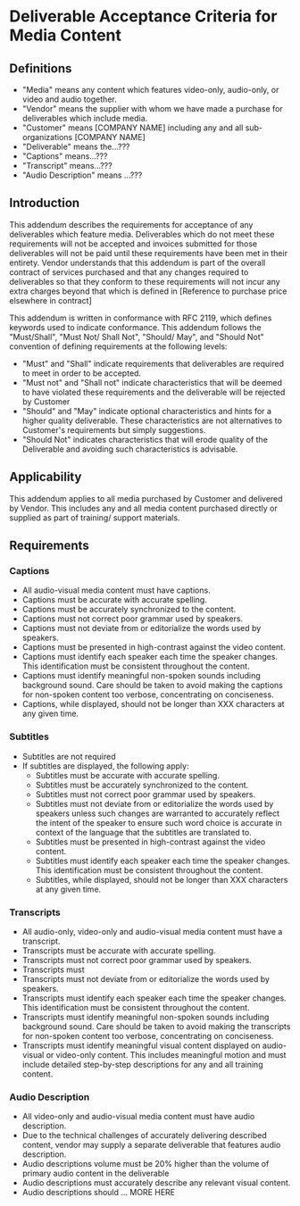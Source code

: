 # Deliverable Acceptance Criteria for Media Content

## Definitions
* "Media" means any content which features video-only, audio-only, or video and audio together.
* "Vendor" means the supplier with whom we have made a purchase for deliverables which include media.
* "Customer" means [COMPANY NAME] including any and all sub-organizations [COMPANY NAME]
* "Deliverable" means the...???
* "Captions" means...???
* "Transcript" means...???
* "Audio Description" means ...???

## Introduction
 This addendum describes the requirements for acceptance of any deliverables which feature media. Deliverables which do not meet these requirements will not be accepted and invoices submitted for those deliverables will not be paid until these requirements have been met in their entirety. Vendor understands that this addendum is part of the overall contract of services purchased and that any changes required to deliverables so that they conform to these requirements will not incur any extra charges beyond that which is defined in [Reference to purchase price elsewhere in contract]
 
This addendum is written in conformance with RFC 2119, which defines keywords used to indicate conformance. This addendum follows the "Must/Shall", "Must Not/ Shall Not", "Should/ May", and "Should Not" convention of defining requirements at the following levels:
* "Must" and "Shall" indicate requirements that deliverables are required to meet in order to be accepted.
* "Must not" and "Shall not" indicate characteristics that will be deemed to have violated these requirements and the deliverable will be rejected by Customer
* "Should" and "May" indicate optional characteristics and hints for a higher quality deliverable. These characteristics are not alternatives to Customer's requirements but simply suggestions.
* "Should Not" indicates characteristics that will erode quality of the Deliverable and avoiding such characteristics is advisable. 


## Applicability
This addendum applies to all media purchased by Customer and delivered by Vendor. This includes any and all media content purchased directly or supplied as part of training/ support materials. 

## Requirements

### Captions
 * All audio-visual media content must have captions. 
 * Captions must be accurate with accurate spelling.
 * Captions must be accurately synchronized to the content.
 * Captions must not correct poor grammar used by speakers.
 * Captions must not deviate from or editorialize the words used by speakers.
 * Captions must be presented in high-contrast against the video content.
 * Captions must identify each speaker each time the speaker changes. This identification must be consistent throughout the content.
 * Captions must identify meaningful non-spoken sounds including background sound. Care should be taken to avoid making the captions for non-spoken content too verbose, concentrating on conciseness.
 * Captions, while displayed, should not be longer than XXX characters at any given time.

### Subtitles
 * Subtitles are not required
 * If subtitles are displayed, the following apply:
   * Subtitles must be accurate with accurate spelling.
   * Subtitles must be accurately synchronized to the content.
   * Subtitles must not correct poor grammar used by speakers.
   * Subtitles must not deviate from or editorialize the words used by speakers unless such changes are warranted to accurately reflect the intent of the speaker to ensure such word choice is accurate in context of the language that the subtitles are translated to.
   * Subtitles must be presented in high-contrast against the video content.
   * Subtitles must identify each speaker each time the speaker changes. This identification must be consistent throughout the content.
   * Subtitles, while displayed, should not be longer than XXX characters at any given time.

### Transcripts
 * All audio-only, video-only and audio-visual media content must have a transcript. 
 * Transcripts must be accurate with accurate spelling.
 * Transcripts must not correct poor grammar used by speakers.
 * Transcripts must 
 * Transcripts must not deviate from or editorialize the words used by speakers.
 * Transcripts must identify each speaker each time the speaker changes. This identification must be consistent throughout the content.
 * Transcripts must identify meaningful non-spoken sounds including background sound. Care should be taken to avoid making the transcripts for non-spoken content too verbose, concentrating on conciseness.
 * Transcripts must identify meaningful visual content displayed on audio-visual or video-only content. This includes meaningful motion and must include detailed step-by-step descriptions for any and all training content.

### Audio Description
 * All video-only and audio-visual media content must have audio description.
 * Due to the technical challenges of accurately delivering described content, vendor may supply a separate deliverable that features audio description. 
 * Audio descriptions volume must be 20% higher than the volume of primary audio content in the deliverable
 * Audio descriptions must accurately describe any relevant visual content.
 * Audio descriptions should ... MORE HERE  

